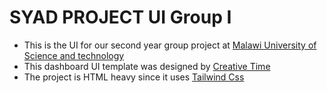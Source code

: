 # SYAD PROJECT UI Group I
- This is the UI for our second year group project at [Malawi University of Science and technology](https://www.must.ac.mw)
- This dashboard UI template was designed by [Creative Time](https://www.creative-tim.com)
- The project is HTML heavy since it uses [Tailwind Css](https://tailwindcss.com)
